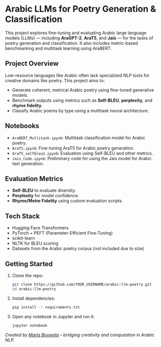 # Arabic LLMs for Poetry Generation & Classification

This project explores fine-tuning and evaluating Arabic large language models (LLMs) — including **AraGPT-2**, **AraT5**, and **Jais** — for the tasks of poetry generation and classification. It also includes metric-based benchmarking and multitask learning using AraBERT.

## Project Overview

Low-resource languages like Arabic often lack specialized NLP tools for creative domains like poetry. This project aims to:
- Generate coherent, metrical Arabic poetry using fine-tuned generative models.
- Benchmark outputs using metrics such as **Self-BLEU**, **perplexity**, and **rhyme fidelity**.
- Classify Arabic poems by type using a multitask neural architecture.

## Notebooks

- `AraBERT_Multitask.ipynb`: Multitask classification model for Arabic poetry.
- `AraT5.ipynb`: Fine-tuning AraT5 for Arabic poetry generation.
- `AraT5_selfbleu2.ipynb`: Evaluation using Self-BLEU and other metrics.
- `Jais_Code.ipynb`: Preliminary code for using the Jais model for Arabic text generation.

##  Evaluation Metrics

- **Self-BLEU** to evaluate diversity.
- **Perplexity** for model confidence.
- **Rhyme/Metre Fidelity** using custom evaluation scripts.

## Tech Stack

- Hugging Face Transformers
- PyTorch + PEFT (Parameter-Efficient Fine-Tuning)
- scikit-learn
- NLTK for BLEU scoring
- Datasets from the Arabic poetry corpus (not included due to size)

## Getting Started

1. Clone the repo:
   ```bash
   git clone https://github.com/YOUR_USERNAME/arabic-llm-poetry.git
   cd arabic-llm-poetry
   ```

2. Install dependencies:
   ```bash
   pip install -r requirements.txt
   ```

3. Open any notebook in Jupyter and run it:
   ```bash
   jupyter notebook
   ```

*Created by [Maria Boxwala](mailto:maria@boxwala.com) – bridging creativity and computation in Arabic NLP.*
